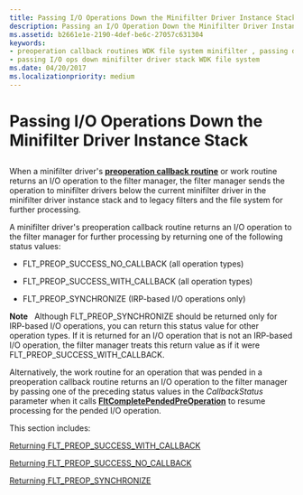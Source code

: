 ```yaml
---
title: Passing I/O Operations Down the Minifilter Driver Instance Stack
description: Passing an I/O Operation Down the Minifilter Driver Instance Stack
ms.assetid: b2661e1e-2190-4def-be6c-27057c631304
keywords:
- preoperation callback routines WDK file system minifilter , passing down driver instance stack
- passing I/O ops down minifilter driver stack WDK file system
ms.date: 04/20/2017
ms.localizationpriority: medium
---
```


# Passing I/O Operations Down the Minifilter Driver Instance Stack


## <span id="ddk_passing_an_io_operation_down_the_minifilter_instance_stack_if"></span><span id="DDK_PASSING_AN_IO_OPERATION_DOWN_THE_MINIFILTER_INSTANCE_STACK_IF"></span>


When a minifilter driver's [**preoperation callback routine**](/windows-hardware/drivers/ddi/fltkernel/nc-fltkernel-pflt_pre_operation_callback) or work routine returns an I/O operation to the filter manager, the filter manager sends the operation to minifilter drivers below the current minifilter driver in the minifilter driver instance stack and to legacy filters and the file system for further processing.

A minifilter driver's preoperation callback routine returns an I/O operation to the filter manager for further processing by returning one of the following status values:

-   FLT\_PREOP\_SUCCESS\_NO\_CALLBACK (all operation types)

-   FLT\_PREOP\_SUCCESS\_WITH\_CALLBACK (all operation types)

-   FLT\_PREOP\_SYNCHRONIZE (IRP-based I/O operations only)

**Note**   Although FLT\_PREOP\_SYNCHRONIZE should be returned only for IRP-based I/O operations, you can return this status value for other operation types. If it is returned for an I/O operation that is not an IRP-based I/O operation, the filter manager treats this return value as if it were FLT\_PREOP\_SUCCESS\_WITH\_CALLBACK.

 

Alternatively, the work routine for an operation that was pended in a preoperation callback routine returns an I/O operation to the filter manager by passing one of the preceding status values in the *CallbackStatus* parameter when it calls [**FltCompletePendedPreOperation**](/windows-hardware/drivers/ddi/fltkernel/nf-fltkernel-fltcompletependedpreoperation) to resume processing for the pended I/O operation.

This section includes:

[Returning FLT\_PREOP\_SUCCESS\_WITH\_CALLBACK](returning-flt-preop-success-with-callback.md)

[Returning FLT\_PREOP\_SUCCESS\_NO\_CALLBACK](returning-flt-preop-success-no-callback.md)

[Returning FLT\_PREOP\_SYNCHRONIZE](returning-flt-preop-synchronize.md)

 

